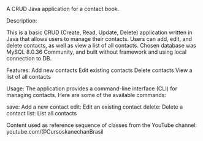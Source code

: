 A CRUD Java application for a contact book.

Description:

This is a basic CRUD (Create, Read, Update, Delete) application written in Java that allows users to manage their contacts. Users can add, edit, and delete contacts, as well as view a list of all contacts.
Chosen database was MySQL 8.0.36 Community, and built without framework and using local connection to DB. 

Features:
Add new contacts
Edit existing contacts
Delete contacts
View a list of all contacts

Usage:
The application provides a command-line interface (CLI) for managing contacts. Here are some of the available commands:

save: Add a new contact
edit: Edit an existing contact
delete: Delete a contact
list: List all contacts

Content used as reference sequence of classes from the YouTube channel: youtube.com/@CursoskanechanBrasil
